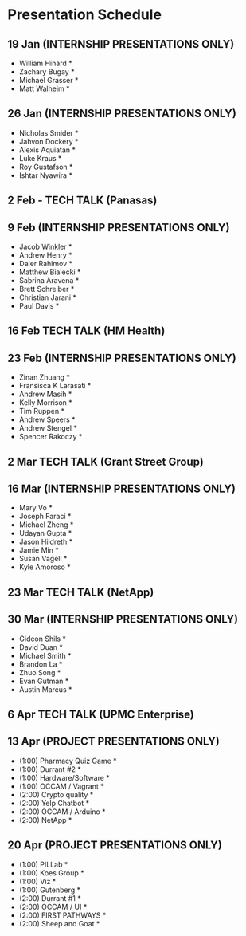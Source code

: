 # Presentation Schedule

## 19 Jan (INTERNSHIP PRESENTATIONS ONLY)
- William Hinard *
- Zachary Bugay *
- Michael Grasser *
- Matt Walheim *

## 26 Jan (INTERNSHIP PRESENTATIONS ONLY)
- Nicholas Smider *
- Jahvon Dockery *
- Alexis Aquiatan *
- Luke Kraus *
- Roy Gustafson *
- Ishtar Nyawira *

## 2 Feb - TECH TALK (Panasas)

## 9 Feb (INTERNSHIP PRESENTATIONS ONLY)
- Jacob Winkler *
- Andrew Henry *
- Daler Rahimov *
- Matthew Bialecki *
- Sabrina Aravena *
- Brett Schreiber *
- Christian Jarani *
- Paul Davis *

## 16 Feb TECH TALK (HM Health)

## 23 Feb (INTERNSHIP PRESENTATIONS ONLY)
- Zinan Zhuang *
- Fransisca K Larasati *
- Andrew Masih *
- Kelly Morrison *
- Tim Ruppen *
- Andrew Speers *
- Andrew Stengel *
- Spencer Rakoczy *

## 2 Mar TECH TALK (Grant Street Group)

## 16 Mar (INTERNSHIP PRESENTATIONS ONLY)
- Mary Vo *
- Joseph Faraci *
- Michael Zheng *
- Udayan Gupta *
- Jason Hildreth *
- Jamie Min *
- Susan Vagell *
- Kyle Amoroso *

## 23 Mar TECH TALK (NetApp)

## 30 Mar (INTERNSHIP PRESENTATIONS ONLY)
- Gideon Shils *
- David Duan *
- Michael Smith *
- Brandon La *	
- Zhuo Song *
- Evan Gutman *
- Austin Marcus *

## 6 Apr TECH TALK (UPMC Enterprise)

## 13 Apr (PROJECT PRESENTATIONS ONLY)
- (1:00) Pharmacy Quiz Game *
- (1:00) Durrant #2 *
- (1:00) Hardware/Software *
- (1:00) OCCAM / Vagrant *
- (2:00) Crypto quality *
- (2:00) Yelp Chatbot *
- (2:00) OCCAM / Arduino *
- (2:00) NetApp *

## 20 Apr (PROJECT PRESENTATIONS ONLY)
- (1:00) PILLab *
- (1:00) Koes Group * 
- (1:00) Viz *
- (1:00) Gutenberg *
- (2:00) Durrant #1 *
- (2:00) OCCAM / UI *
- (2:00) FIRST PATHWAYS *
- (2:00) Sheep and Goat *